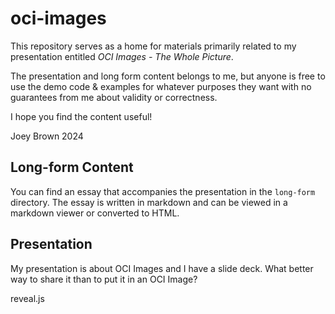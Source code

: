 # oci-images

This repository serves as a home for materials primarily related to my presentation entitled _OCI Images - The Whole Picture_.

The presentation and long form content belongs to me, but anyone is free to use the demo code & examples for whatever purposes they want with no guarantees from me about validity or correctness.

I hope you find the content useful!

Joey Brown 2024

## Long-form Content

You can find an essay that accompanies the presentation in the `long-form` directory. The essay is written in markdown and can be viewed in a markdown viewer or converted to HTML.

## Presentation

My presentation is about OCI Images and I have a slide deck. What better way to share it than to put it in an OCI Image?

reveal.js
